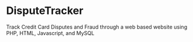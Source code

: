 # DisputeTracker
Track Credit Card Disputes and Fraud through a web based website using PHP, HTML, Javascript, and MySQL
